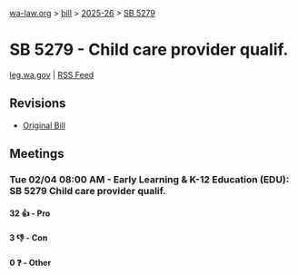 [wa-law.org](/) > [bill](/bill/) > [2025-26](/bill/2025-26/) > [SB 5279](/bill/2025-26/sb/5279/)

# SB 5279 - Child care provider qualif.
[leg.wa.gov](https://app.leg.wa.gov/billsummary?BillNumber=5279&Year=2025&Initiative=false) | [RSS Feed](./rss.xml)

## Revisions
* [Original Bill](1/)

## Meetings
### Tue 02/04 08:00 AM - Early Learning & K-12 Education (EDU): SB 5279 Child care provider qualif.
#### 32 👍 - Pro

#### 3 👎 - Con

#### 0 ❓ - Other
